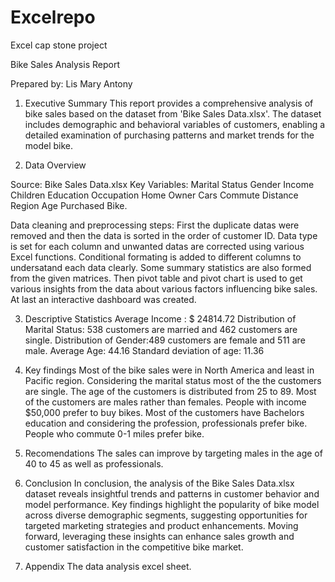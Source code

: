 # Excelrepo
Excel cap stone project

Bike Sales Analysis Report

Prepared by: Lis Mary Antony

1. Executive Summary
This report provides a comprehensive analysis of bike sales based on the dataset from 'Bike Sales Data.xlsx'. The dataset includes demographic and behavioral variables of customers, enabling a detailed examination of purchasing patterns and market trends for the model bike.

2. Data Overview

Source: Bike Sales Data.xlsx
Key Variables:
  Marital Status
  Gender
  Income
  Children
  Education
  Occupation
  Home Owner
  Cars
  Commute Distance
  Region
  Age
  Purchased Bike.

Data cleaning and preprocessing steps:
  First the duplicate datas were removed and then the data is sorted in the order of customer ID. Data type is set for each column and unwanted datas are corrected using various Excel functions. Conditional formating is added to different columns to undersatand each data clearly. Some summary statistics are also formed from the given matrices. Then pivot table and pivot chart is used to get various insights from the data about various factors influencing bike sales. At last an interactive dashboard was created.

3. Descriptive Statistics
  Average Income : $ 24814.72
  Distribution of Marital Status: 538 customers are married and 462 customers are single.
  Distribution of Gender:489 customers are female and 511 are male.
  Average Age: 44.16
  Standard deviation of age: 11.36

4. Key findings
    Most of the bike sales were in North America and least in Pacific region. Considering the marital status most of the the customers are single. The age of the customers is distributed from 25 to 89. Most of the customers are males rather than females. People with income $50,000 prefer to buy bikes. Most of the customers have Bachelors education and considering the profession, professionals prefer bike. People who commute 0-1 miles prefer bike.

5. Recomendations
    The sales can improve by targeting males in the age of 40 to 45 as well as professionals.

6. Conclusion
     In conclusion, the analysis of the Bike Sales Data.xlsx dataset reveals insightful trends and patterns in customer behavior and model performance. Key findings highlight the popularity of bike model across diverse demographic segments, suggesting opportunities for targeted marketing strategies and product enhancements. Moving forward, leveraging these insights can enhance sales growth and customer satisfaction in the competitive bike market.

7. Appendix
   The data analysis excel sheet.

